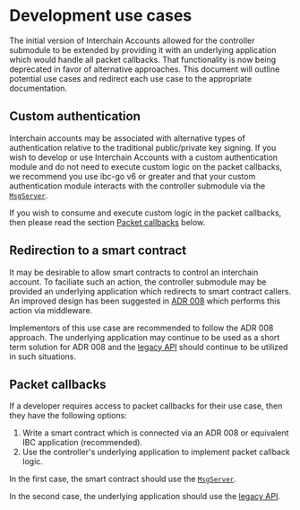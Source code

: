 <!--
order: 2
-->

# Development use cases

The initial version of Interchain Accounts allowed for the controller submodule to be extended by providing it with an underlying application which would handle all packet callbacks.
That functionality is now being deprecated in favor of alternative approaches.
This document will outline potential use cases and redirect each use case to the appropriate documentation.

## Custom authentication

Interchain accounts may be associated with alternative types of authentication relative to the traditional public/private key signing.
If you wish to develop or use Interchain Accounts with a custom authentication module and do not need to execute custom logic on the packet callbacks, we recommend you use ibc-go v6 or greater and that your custom authentication module interacts with the controller submodule via the [`MsgServer`](./messages.md).

If you wish to consume and execute custom logic in the packet callbacks, then please read the section [Packet callbacks](#packet-callbacks) below.

## Redirection to a smart contract

It may be desirable to allow smart contracts to control an interchain account.
To faciliate such an action, the controller submodule may be provided an underlying application which redirects to smart contract callers.
An improved design has been suggested in [ADR 008](https://github.com/cosmos/ibc-go/pull/1976) which performs this action via middleware.

Implementors of this use case are recommended to follow the ADR 008 approach.
The underlying application may continue to be used as a short term solution for ADR 008 and the [legacy API](./auth-modules.md#registerinterchainaccount) should continue to be utilized in such situations.

## Packet callbacks

If a developer requires access to packet callbacks for their use case, then they have the following options:

1. Write a smart contract which is connected via an ADR 008 or equivalent IBC application (recommended).
2. Use the controller's underlying application to implement packet callback logic.

In the first case, the smart contract should use the [`MsgServer`](./messages.md).

In the second case, the underlying application should use the [legacy API](./legacy/keeper-api.md).
